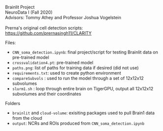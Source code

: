 Brainlit Project <br>
NeuroData I (Fall 2020) <br>
Advisors: Tommy Athey and Professor Joshua Vogelstein <br><br>
Prerna's original cell detection scripts: https://github.com/prernasingh11/CLARITY


Files:
  - `CNN_soma_detection.ipynb`: final project/script for testing Brainlit data on pre-trained model
  - `crossvalidation4.pt`: pre-trained model
  - `paths.png`: list of paths for training data if desired (did not use)
  - `requirements.txt`: used to create python environment
  - `compareSubvols` : used to run the model through a set of 12x12x12 subvolumes
  - `slurm1.sh` : loop through entire brain on TigerGPU, output all 12x12x12 subvolumes and their coordinates
  
Folders
  - `brainlit` and `cloud-volume`: exisiting packages used to pull Brain1 data from the cloud
  - `output`: NCRs and ROIs produced from `CNN_soma_detection.ipynb`
